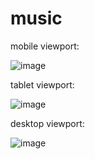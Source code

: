 # music
mobile viewport:

![image](https://user-images.githubusercontent.com/86830589/157384555-8bab58c5-6857-4e11-955c-f0370f2ffaa5.png)


tablet viewport: 

![image](https://user-images.githubusercontent.com/86830589/157384609-1859bcda-2e77-4b35-a03a-a219d5179204.png)

desktop viewport:

![image](https://user-images.githubusercontent.com/86830589/157384660-5ba2ba7f-8241-4188-9a2d-0dbca859f8fd.png)
